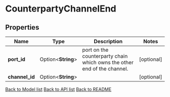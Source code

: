 # CounterpartyChannelEnd

## Properties

Name | Type | Description | Notes
------------ | ------------- | ------------- | -------------
**port_id** | Option<**String**> | port on the counterparty chain which owns the other end of the channel. | [optional]
**channel_id** | Option<**String**> |  | [optional]

[Back to Model list](../README.md#documentation-for-models) [Back to API list](../README.md#documentation-for-api-endpoints) [Back to README](../README.md)


